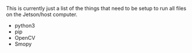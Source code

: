This is currently just a list of the things that need to be setup to run all files on the Jetson/host computer.

- python3
- pip
- OpenCV
- Smopy